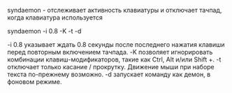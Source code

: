 syndaemon - отслеживает активность клавиатуры и отключает тачпад, когда клавиатура используется

syndaemon -i 0.8 -K -t -d

-i 0.8 указывает ждать 0.8 секунды после последнего нажатия клавиши перед повторным включением тачпада.
-K позволяет игнорировать комбинации клавиш-модификаторов, такие как Ctrl, Alt и/или Shift +.
-t отключает только касание / прокрутку. Движение мыши при наборе текста по-прежнему возможно.
-d запускает команду как демон, в фоновом режиме.
